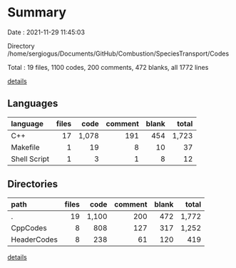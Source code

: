 # Summary

Date : 2021-11-29 11:45:03

Directory /home/sergiogus/Documents/GitHub/Combustion/SpeciesTransport/Codes

Total : 19 files,  1100 codes, 200 comments, 472 blanks, all 1772 lines

[details](details.md)

## Languages
| language | files | code | comment | blank | total |
| :--- | ---: | ---: | ---: | ---: | ---: |
| C++ | 17 | 1,078 | 191 | 454 | 1,723 |
| Makefile | 1 | 19 | 8 | 10 | 37 |
| Shell Script | 1 | 3 | 1 | 8 | 12 |

## Directories
| path | files | code | comment | blank | total |
| :--- | ---: | ---: | ---: | ---: | ---: |
| . | 19 | 1,100 | 200 | 472 | 1,772 |
| CppCodes | 8 | 808 | 127 | 317 | 1,252 |
| HeaderCodes | 8 | 238 | 61 | 120 | 419 |

[details](details.md)